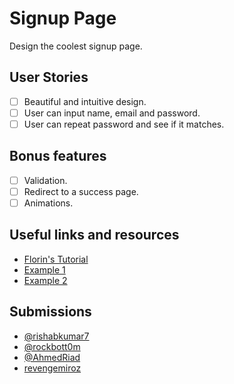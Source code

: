 # Signup Page

Design the coolest signup page. 

## User Stories

-   [ ] Beautiful and intuitive design.
-   [ ] User can input name, email and password.
-   [ ] User can repeat password and see if it matches.

## Bonus features

-   [ ] Validation.
-   [ ] Redirect to a success page.
-   [ ] Animations.

## Useful links and resources

-   [Florin's Tutorial](https://www.youtube.com/watch?v=rsd4FNGTRBw)
-   [Example 1](https://codepen.io/joshsorosky/pen/gaaBoB)
-   [Example 2](https://codepen.io/ehermanson/pen/KwKWEv)

## Submissions
-   [@rishabkumar7](https://signup-rk.netlify.app/)
-   [@rockbott0m](https://rockbott0m.github.io/my-com-register-log-in-form/)
-   [@AhmedRiad](https://ahmed5.netlify.app/)
-   [revengemiroz](https://quirky-meninsky-53241c.netlify.app/)